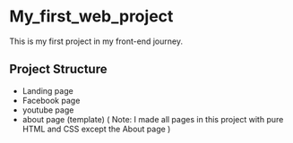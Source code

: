# My_first_web_project
This is my first project in my front-end journey.

## Project Structure
- Landing page
- Facebook page
- youtube page
- about page (template)
( Note: I made all pages in this project with pure HTML and CSS except the About page )
